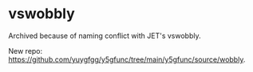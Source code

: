 # vswobbly

Archived because of naming conflict with JET's vswobbly.

New repo: https://github.com/yuygfgg/y5gfunc/tree/main/y5gfunc/source/wobbly.
